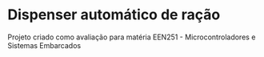# Dispenser automático de ração
Projeto criado como avaliação para matéria EEN251 - Microcontroladores e Sistemas Embarcados
